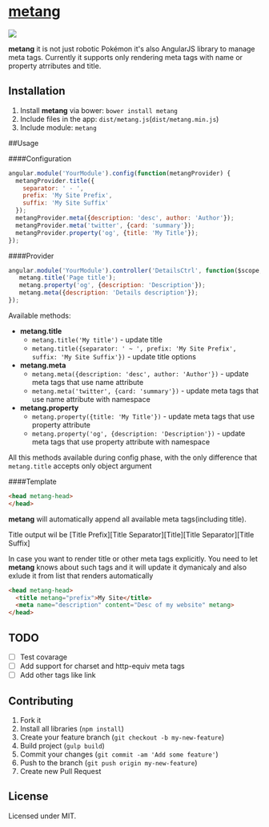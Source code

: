 # [metang](https://github.com/timsly/metang/)

![](http://www.poke-amph.com/heartgoldsoulsilver/sprites/375.png)

**metang** it is not just robotic Pokémon it's also AngularJS library to manage meta tags.
Currently it supports only rendering meta tags with name or property atrributes and title.

## Installation
1. Install **metang** via bower: `bower install metang`
2. Include files in the app: `dist/metang.js`(`dist/metang.min.js`)
3. Include module: `metang`

##Usage

####Configuration

```js
angular.module('YourModule').config(function(metangProvider) {
  metangProvider.title({
    separator: ' - ',
    prefix: 'My Site Prefix',
    suffix: 'My Site Suffix'
  });
  metangProvider.meta({description: 'desc', author: 'Author'});
  metangProvider.meta('twitter', {card: 'summary'});
  metangProvider.property('og', {title: 'My Title'});
});
```

####Provider
```js
angular.module('YourModule').controller('DetailsCtrl', function($scope, metang) {
   metang.title('Page title');
   metang.property('og', {description: 'Description'});
   metang.meta({description: 'Details description'});
});
```

Available methods:

* **metang.title**
  * `metang.title('My title')` - update title
  * `metang.title({separator: ' ~ ', prefix: 'My Site Prefix', suffix: 'My Site Suffix'})` - update title options
* **metang.meta**
  * `metang.meta({description: 'desc', author: 'Author'})` - update meta tags that use name attribute
  * `metang.meta('twitter', {card: 'summary'})` - update meta tags that use name attribute with namespace
* **metang.property**
  * `metang.property({title: 'My Title'})` - update meta tags that use property attribute
  * `metang.property('og', {description: 'Description'})` - update meta tags that use property attribute with namespace

All this methods available during config phase, with the only difference that `metang.title` accepts only object argument

####Template
```html
<head metang-head>
</head>
```

**metang** will automatically append all available meta tags(including title).

Title output wil be [Title Prefix][Title Separator][Title][Title Separator][Title Suffix]

In case you want to render title or other meta tags explicitly. You need to let **metang** knows about such tags and it will
update it dymanicaly and also exlude it from list that renders automatically
```html
<head metang-head>
  <title metang="prefix">My Site</title>
  <meta name="description" content="Desc of my website" metang>
</head>
```

## TODO

- [ ] Test covarage
- [ ] Add support for charset and http-equiv meta tags
- [ ] Add other tags like link

## Contributing

1. Fork it
2. Install all libraries (`npm install`)
3. Create your feature branch (`git checkout -b my-new-feature`)
4. Build project (`gulp build`)
5. Commit your changes (`git commit -am 'Add some feature'`)
6. Push to the branch (`git push origin my-new-feature`)
7. Create new Pull Request

## License

Licensed under MIT.
